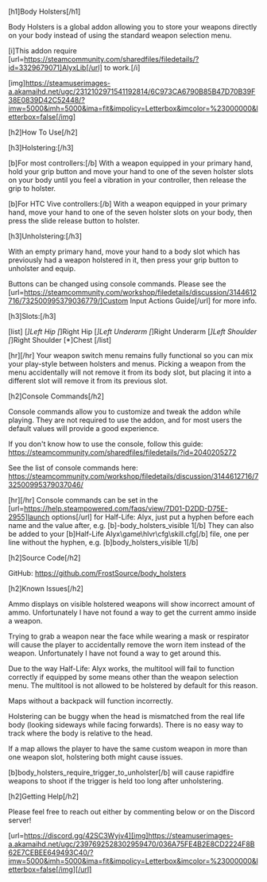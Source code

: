 [h1]Body Holsters[/h1]

Body Holsters is a global addon allowing you to store your weapons directly on your body instead of using the standard weapon selection menu.

[i]This addon require [url=https://steamcommunity.com/sharedfiles/filedetails/?id=3329679071]AlyxLib[/url] to work.[/i]

[img]https://steamuserimages-a.akamaihd.net/ugc/2312102971541192814/6C973CA6790B85B47D70B39F38E0839D42C52448/?imw=5000&imh=5000&ima=fit&impolicy=Letterbox&imcolor=%23000000&letterbox=false[/img]

[h2]How To Use[/h2]

[h3]Holstering:[/h3]

[b]For most controllers:[/b] With a weapon equipped in your primary hand, hold your grip button and move your hand to one of the seven holster slots on your body until you feel a vibration in your controller, then release the grip to holster.

[b]For HTC Vive controllers:[/b] With a weapon equipped in your primary hand, move your hand to one of the seven holster slots on your body, then press the slide release button to holster.

[h3]Unholstering:[/h3]

With an empty primary hand, move your hand to a body slot which has previously had a weapon holstered in it, then press your grip button to unholster and equip.

Buttons can be changed using console commands. Please see the [url=https://steamcommunity.com/workshop/filedetails/discussion/3144612716/732500995379036779/]Custom Input Actions Guide[/url] for more info.

[h3]Slots:[/h3]

[list]
    [*]Left Hip
    [*]Right Hip
    [*]Left Underarm
    [*]Right Underarm
    [*]Left Shoulder
    [*]Right Shoulder
    [*]Chest
[/list]

[hr][/hr]
Your weapon switch menu remains fully functional so you can mix your play-style between holsters and menus. Picking a weapon from the menu accidentally will not remove it from its body slot, but placing it into a different slot will remove it from its previous slot.

[h2]Console Commands[/h2]

Console commands allow you to customize and tweak the addon while playing. They are not required to use the addon, and for most users the default values will provide a good experience. 

If you don't know how to use the console, follow this guide: https://steamcommunity.com/sharedfiles/filedetails/?id=2040205272

See the list of console commands here: https://steamcommunity.com/workshop/filedetails/discussion/3144612716/732500995379037046/

[hr][/hr]
Console commands can be set in the [url=https://help.steampowered.com/faqs/view/7D01-D2DD-D75E-2955]launch options[/url] for Half-Life: Alyx, just put a hyphen before each name and the value after, e.g. [b]-body_holsters_visible 1[/b]
They can also be added to your [b]Half-Life Alyx\game\hlvr\cfg\skill.cfg[/b] file, one per line without the hyphen, e.g. [b]body_holsters_visible 1[/b]

[h2]Source Code[/h2]

GitHub: https://github.com/FrostSource/body_holsters

[h2]Known Issues[/h2]

Ammo displays on visible holstered weapons will show incorrect amount of ammo. Unfortunately I have not found a way to get the current ammo inside a weapon.

Trying to grab a weapon near the face while wearing a mask or respirator will cause the player to accidentally remove the worn item instead of the weapon. Unfortunately I have not found a way to get around this.

Due to the way Half-Life: Alyx works, the multitool will fail to function correctly if equipped by some means other than the weapon selection menu. The multitool is not allowed to be holstered by default for this reason.

Maps without a backpack will function incorrectly.

Holstering can be buggy when the head is mismatched from the real life body (looking sideways while facing forwards). There is no easy way to track where the body is relative to the head.

If a map allows the player to have the same custom weapon in more than one weapon slot, holstering both might cause issues.

[b]body_holsters_require_trigger_to_unholster[/b] will cause rapidfire weapons to shoot if the trigger is held too long after unholstering.

[h2]Getting Help[/h2]

Please feel free to reach out either by commenting below or on the Discord server!

[url=https://discord.gg/42SC3Wyjv4][img]https://steamuserimages-a.akamaihd.net/ugc/2397692528302959470/036A75FE4B2E8CD2224F8B62E7CEBEE649493C40/?imw=5000&imh=5000&ima=fit&impolicy=Letterbox&imcolor=%23000000&letterbox=false[/img][/url]